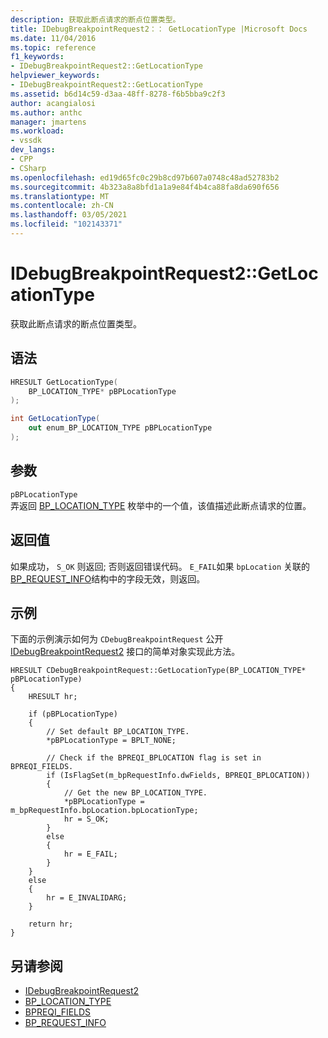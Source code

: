 ```yaml
---
description: 获取此断点请求的断点位置类型。
title: IDebugBreakpointRequest2：： GetLocationType |Microsoft Docs
ms.date: 11/04/2016
ms.topic: reference
f1_keywords:
- IDebugBreakpointRequest2::GetLocationType
helpviewer_keywords:
- IDebugBreakpointRequest2::GetLocationType
ms.assetid: b6d14c59-d3aa-48ff-8278-f6b5bba9c2f3
author: acangialosi
ms.author: anthc
manager: jmartens
ms.workload:
- vssdk
dev_langs:
- CPP
- CSharp
ms.openlocfilehash: ed19d65fc0c29b8cd97b607a0748c48ad52783b2
ms.sourcegitcommit: 4b323a8a8bfd1a1a9e84f4b4ca88fa8da690f656
ms.translationtype: MT
ms.contentlocale: zh-CN
ms.lasthandoff: 03/05/2021
ms.locfileid: "102143371"
---
```

# <a name="idebugbreakpointrequest2getlocationtype"></a>IDebugBreakpointRequest2::GetLocationType
获取此断点请求的断点位置类型。

## <a name="syntax"></a>语法

```cpp
HRESULT GetLocationType(
    BP_LOCATION_TYPE* pBPLocationType
);
```

```csharp
int GetLocationType(
    out enum_BP_LOCATION_TYPE pBPLocationType
);
```

## <a name="parameters"></a>参数
`pBPLocationType`\
弄返回 [BP_LOCATION_TYPE](../../../extensibility/debugger/reference/bp-location-type.md) 枚举中的一个值，该值描述此断点请求的位置。

## <a name="return-value"></a>返回值
如果成功， `S_OK` 则返回; 否则返回错误代码。 `E_FAIL`如果 `bpLocation` 关联的[BP_REQUEST_INFO](../../../extensibility/debugger/reference/bp-request-info.md)结构中的字段无效，则返回。

## <a name="example"></a>示例
下面的示例演示如何为 `CDebugBreakpointRequest` 公开[IDebugBreakpointRequest2](../../../extensibility/debugger/reference/idebugbreakpointrequest2.md) 接口的简单对象实现此方法。

```
HRESULT CDebugBreakpointRequest::GetLocationType(BP_LOCATION_TYPE* pBPLocationType)
{
    HRESULT hr;

    if (pBPLocationType)
    {
        // Set default BP_LOCATION_TYPE.
        *pBPLocationType = BPLT_NONE;

        // Check if the BPREQI_BPLOCATION flag is set in BPREQI_FIELDS.
        if (IsFlagSet(m_bpRequestInfo.dwFields, BPREQI_BPLOCATION))
        {
            // Get the new BP_LOCATION_TYPE.
            *pBPLocationType = m_bpRequestInfo.bpLocation.bpLocationType;
            hr = S_OK;
        }
        else
        {
            hr = E_FAIL;
        }
    }
    else
    {
        hr = E_INVALIDARG;
    }

    return hr;
}
```

## <a name="see-also"></a>另请参阅
- [IDebugBreakpointRequest2](../../../extensibility/debugger/reference/idebugbreakpointrequest2.md)
- [BP_LOCATION_TYPE](../../../extensibility/debugger/reference/bp-location-type.md)
- [BPREQI_FIELDS](../../../extensibility/debugger/reference/bpreqi-fields.md)
- [BP_REQUEST_INFO](../../../extensibility/debugger/reference/bp-request-info.md)
